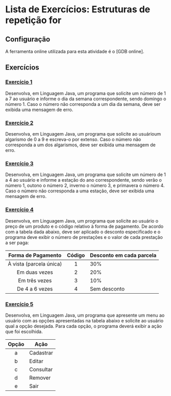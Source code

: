 # Lista de Exercícios: Estruturas de repetição for

## Configuração
A ferramenta online utilizada para esta atividade é o [GDB online].

## Exercícios

### [Exercício 1](./exercicio_01.java)
Desenvolva, em Linguagem Java, um programa que solicite um número de 1 a 7 ao usuário e informe o dia da semana correspondente, sendo domingo o número 1. Caso o número não corresponda a um dia da semana, deve ser exibida uma mensagem de erro.

### [Exercício 2](./exercicio_02.java)
Desenvolva, em Linguagem Java, um programa que solicite ao usuárioum algarismo de 0 a 9 e escreva-o por extenso. Caso o número não corresponda a um dos algarismos, deve ser exibida uma mensagem de erro.

### [Exercício 3](./exercicio_03.java)
Desenvolva, em Linguagem Java, um programa que solicite um número de 1 a 4 ao usuário e informe a estação do ano correspondente, sendo verão o número 1, outono o número 2, inverno o número 3, e primavera o número 4. Caso o número não corresponda a uma estação, deve ser exibida uma mensagem de erro.

### [Exercício 4](./exercicio_04.java)
Desenvolva, em Linguagem Java, um programa que solicite ao usuário o preço de um produto e o código relativo à forma de pagamento. De acordo com a tabela dada abaixo, deve ser aplicado o desconto especificado e o programa deve exibir o número de prestações e o valor de cada prestação a ser paga:

|    Forma de Pagamento   | Código | Desconto em cada parcela |
|:-----------------------:|:------:|--------------------------|
| À vista (parcela única) |    1   |                      30% |
| Em duas vezes           |    2   |                      20% |
| Em três vezes           |    3   |                      10% |
| De 4 a 6 vezes          |    4   |             Sem desconto |

### [Exercício 5](./exercicio_05.java)
Desenvolva, em Linguagem Java, um programa que apresente um menu ao usuário com as opções apresentadas na tabela abaixo e solicite ao usuário qual a opção desejada. Para cada opção, o programa deverá exibir a ação que foi escolhida.

| Opção | Ação      |
|:-----:|-----------|
| a     | Cadastrar |
| b     | Editar    |
| c     | Consultar |
| d     | Remover   |
| e     | Sair      |